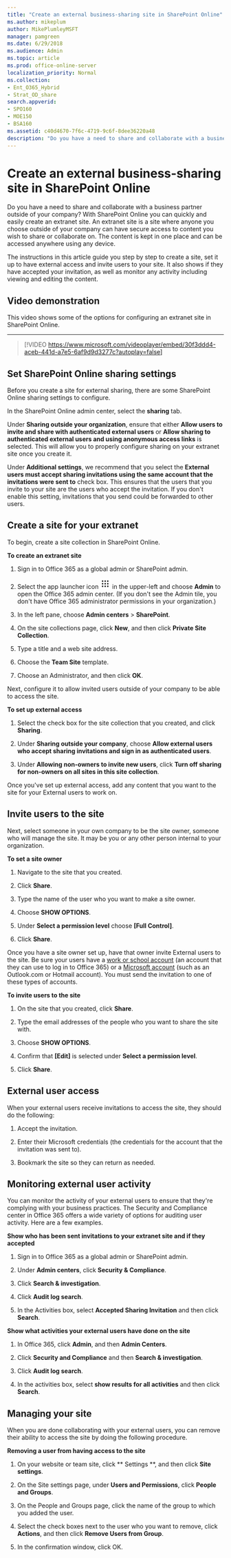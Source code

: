 ```yaml
---
title: "Create an external business-sharing site in SharePoint Online"
ms.author: mikeplum
author: MikePlumleyMSFT
manager: pamgreen
ms.date: 6/29/2018
ms.audience: Admin
ms.topic: article
ms.prod: office-online-server
localization_priority: Normal
ms.collection:
- Ent_O365_Hybrid
- Strat_OD_share
search.appverid:
- SPO160
- MOE150
- BSA160
ms.assetid: c40d4670-7f6c-4719-9c6f-8dee36220a48
description: "Do you have a need to share and collaborate with a business partner outside of your company? With SharePoint Online you can quickly and easily create an extranet site. An extranet site is a site where anyone you choose outside of your company can have secure access to content you wish to share or collaborate on. The content is kept in one place and can be accessed anywhere using any device."
---
```


# Create an external business-sharing site in SharePoint Online

Do you have a need to share and collaborate with a business partner outside of your company? With SharePoint Online you can quickly and easily create an extranet site. An extranet site is a site where anyone you choose outside of your company can have secure access to content you wish to share or collaborate on. The content is kept in one place and can be accessed anywhere using any device.
  
The instructions in this article guide you step by step to create a site, set it up to have external access and invite users to your site. It also shows if they have accepted your invitation, as well as monitor any activity including viewing and editing the content.
  
## Video demonstration

This video shows some of the options for configuring an extranet site in SharePoint Online.
  
****

> [!VIDEO https://www.microsoft.com/videoplayer/embed/30f3ddd4-aceb-441d-a7e5-6af9d9d3277c?autoplay=false]
  
## Set SharePoint Online sharing settings

Before you create a site for external sharing, there are some SharePoint Online sharing settings to configure.
  
In the SharePoint Online admin center, select the **sharing** tab. 
  
Under **Sharing outside your organization**, ensure that either **Allow users to invite and share with authenticated external users** or **Allow sharing to authenticated external users and using anonymous access links** is selected. This will allow you to properly configure sharing on your extranet site once you create it. 
  
Under **Additional settings**, we recommend that you select the **External users must accept sharing invitations using the same account that the invitations were sent to** check box. This ensures that the users that you invite to your site are the users who accept the invitation. If you don't enable this setting, invitations that you send could be forwarded to other users. 
  
## Create a site for your extranet

To begin, create a site collection in SharePoint Online.
  
 **To create an extranet site**
  
1. Sign in to Office 365 as a global admin or SharePoint admin.
    
2. Select the app launcher icon ![The app launcher icon in Office 365](media/e5aee650-c566-4100-aaad-4cc2355d909f.png) in the upper-left and choose **Admin** to open the Office 365 admin center. (If you don't see the Admin tile, you don't have Office 365 administrator permissions in your organization.) 
    
3. In the left pane, choose **Admin centers** \> **SharePoint**.
    
4. On the site collections page, click **New**, and then click **Private Site Collection**.
    
5. Type a title and a web site address.
    
6. Choose the **Team Site** template. 
    
7. Choose an Administrator, and then click **OK**.
    
Next, configure it to allow invited users outside of your company to be able to access the site.
  
 **To set up external access**
  
1. Select the check box for the site collection that you created, and click **Sharing**.
    
2. Under **Sharing outside your company**, choose **Allow external users who accept sharing invitations and sign in as authenticated users**.
    
3. Under **Allowing non-owners to invite new users**, click **Turn off sharing for non-owners on all sites in this site collection**.
    
Once you've set up external access, add any content that you want to the site for your External users to work on.
  
## Invite users to the site

Next, select someone in your own company to be the site owner, someone who will manage the site. It may be you or any other person internal to your organization.
  
 **To set a site owner**
  
1. Navigate to the site that you created.
    
2. Click **Share**.
    
3. Type the name of the user who you want to make a site owner.
    
4. Choose **SHOW OPTIONS**.
    
5. Under **Select a permission level** choose **[Full Control]**.
    
6. Click **Share**.
    
Once you have a site owner set up, have that owner invite External users to the site. Be sure your users have a [work or school account](https://support.office.com/article/37da662b-5da6-4b56-a091-2731b2ecc8b4) (an account that they can use to log in to Office 365) or a [Microsoft account](https://support.microsoft.com/instantanswers/d18cc497-d839-cf50-dea8-f99c95f2bd16) (such as an Outlook.com or Hotmail account). You must send the invitation to one of these types of accounts. 
  
 **To invite users to the site**
  
1. On the site that you created, click **Share**.
    
2. Type the email addresses of the people who you want to share the site with.
    
3. Choose **SHOW OPTIONS**.
    
4. Confirm that **[Edit]** is selected under **Select a permission level**.
    
5. Click **Share**.
    
## External user access

When your external users receive invitations to access the site, they should do the following:
  
1. Accept the invitation.
    
2. Enter their Microsoft credentials (the credentials for the account that the invitation was sent to).
    
3. Bookmark the site so they can return as needed.
    
## Monitoring external user activity

You can monitor the activity of your external users to ensure that they're complying with your business practices. The Security and Compliance center in Office 365 offers a wide variety of options for auditing user activity. Here are a few examples.
  
 **Show who has been sent invitations to your extranet site and if they accepted**
  
1. Sign in to Office 365 as a global admin or SharePoint admin.
    
2. Under **Admin centers**, click **Security &amp; Compliance**.
    
3. Click **Search &amp; investigation**. 
    
4. Click **Audit log search**. 
    
5. In the Activities box, select **Accepted Sharing Invitation** and then click **Search**. 
    
 **Show what activities your external users have done on the site**
  
1. In Office 365, click **Admin**, and then **Admin Centers**.
    
2. Click **Security and Compliance** and then **Search &amp; investigation**. 
    
3. Click **Audit log search**. 
    
4. In the activities box, select **show results for all activities** and then click **Search**. 
    
## Managing your site

When you are done collaborating with your external users, you can remove their ability to access the site by doing the following procedure.
  
 **Removing a user from having access to the site**
  
1. On your website or team site, click ** Settings **, and then click **Site settings**. 
    
2. On the Site settings page, under **Users and Permissions**, click **People and Groups**.
    
3. On the People and Groups page, click the name of the group to which you added the user.
    
4. Select the check boxes next to the user who you want to remove, click **Actions**, and then click **Remove Users from Group**. 
    
5. In the confirmation window, click OK.
    

